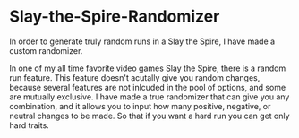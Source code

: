 # Slay-the-Spire-Randomizer
In order to generate truly random runs in a Slay the Spire, I have made a custom randomizer.

In one of my all time favorite video games Slay the Spire, there is a random run feature. This feature doesn't acutally give you random changes, because several features are not inlcuded in the pool of options, and some are mutually exclusive. I have made a true randomizer that can give you any combination, and it allows you to input how many positive, negative, or neutral changes to be made. So that if you want a hard run you can get only hard traits.
